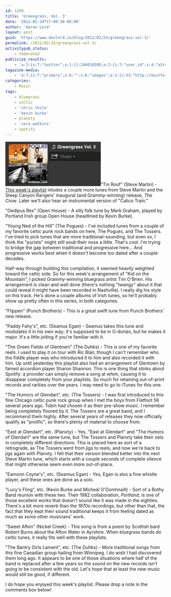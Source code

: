 ```yaml
---
id: 1268
title: 'Greengrass, Vol. 3'
date: '2012-02-24T17:00:30-08:00'
author: 'Aaron Lord'
layout: post
guid: 'https://www.devlord.io/blog/2012/02/24/greengrass-vol-3/'
permalink: /2012/02/24/greengrass-vol-3/
activitypub_status:
    - federated
publicize_results:
    - 'a:2:{s:7:"twitter";a:1:{i:246010580;a:2:{s:7:"user_id";s:4:"a1rd";s:7:"post_id";s:18:"173214815551094784";}}s:2:"fb";a:1:{i:100001277464592;a:2:{s:7:"user_id";s:15:"100001277464592";s:7:"post_id";s:15:"327450707307509";}}}'
tagazine-media:
    - 'a:7:{s:7:"primary";s:0:"";s:6:"images";a:1:{s:53:"http://mustfollow.files.wordpress.com/2012/02/gg3.png";a:6:{s:8:"file_url";s:53:"http://mustfollow.files.wordpress.com/2012/02/gg3.png";s:5:"width";s:3:"314";s:6:"height";s:3:"146";s:4:"type";s:5:"image";s:4:"area";s:5:"45844";s:9:"file_path";s:0:"";}}s:6:"videos";a:0:{}s:11:"image_count";s:1:"1";s:6:"author";s:8:"28099389";s:7:"blog_id";s:8:"28571045";s:9:"mod_stamp";s:19:"2012-02-24 22:09:43";}'
categories:
    - Music
tags:
    - bluegrass
    - celtic
    - 'chris thile'
    - 'kevin burke'
    - planxty
    - 'sara watkins'
    - spotify
---
```


<a href="http://open.spotify.com/user/1217402077/playlist/2fmBpdNjHNHJ6AtPzCJAZn"><img class="size-medium wp-image-1269 alignright" title="GG3" src="/assets/img/2012/02/gg3.png?w=300" alt="" width="300" height="139" /></a>"Tin Roof" (Steve Martin) - <a href="http://open.spotify.com/user/1217402077/playlist/2fmBpdNjHNHJ6AtPzCJAZn">This week's playlist</a> inludes a couple more tunes from Steve Martin and the Steep Canyon Rangers' inaugural (and Grammy-winning) release, <em>The Crow</em>. Later we'll also hear an instrumental version of "Calico Train."

"Oedipus Rex" (Open House) - A silly folk tune by Mark Graham, played by Portland Irish group Open House (headlined by Kevin Burke).

"Young Ned of the Hill" (The Pogues) - I've included tunes from a couple of my favorite celtic punk rock bands on here, The Pogues, and The Tossers. I've tried to pick tunes that are more traditional-sounding, but even so, I think the "purists" might still snub their nose a little. That's cool. I'm trying to bridge the gap between traditional and progressive here... And progressive works best when it doesn't become too dated after a couple decades.

Half-way through building this compilation, it seemed heavily weighted toward the celtic side. So for this week's arrangement of "Kid on the Mountain", I picked Grammy-winning bluegrass artist Tim O'Brien. His arrangement is clean and well done (there's nothing "twangy" about it that could reveal it might have been recorded in Nashville). I really dig his style on this track. He's done a couple albums of Irish tunes, so he'll probably show up pretty often in this series, in both categories.

"Flippen" (Punch Brothers) - This is a great swift tune from Punch Brothers' new release.

"Paddy Fahy's", etc. (Seamus Egan) - Seamus takes this tune and modulates it in his own way; it's supposed to be in G-dorian, but he makes it major. It's a little jolting if you're familiar with it.

"The Green Fields of Glentown" (The Duhks) - This is one of my favorite reels. I used to play it on tour with Ric Blair, though I can't remember who the fiddle player was who introduced it to him and also recorded it with him. Up until yesterday this playlist also had an arrangement of Glentown by famed accordion player Sharon Shannon. This is one thing that stinks about Spotify: a provider can simply remove a song at whim, causing it to disappear completely from your playlists. So much for retaining out-of-print records and rarities over the years. I may need to go to iTunes for this one.

"The Humors of Glendart", etc. (The Tossers) - I was first introduced to this fine Chicago celtic punk rock group when I met the boys from Flatfoot 56 several years ago. Tobin had chosen it as their pre-show music. I remember being completely floored by it. The Tossers are a great band, and I recommend them highly. After several years of releases they now officially qualify as "prolific", so there's plenty of material to choose from.

"East at Glendart", etc. (Planxty) - Yes, "East at Glendart" and "The Humors of Glendart" are the same tune, but The Tossers and Planxty take their sets in completely different directions. This is placed here as sort of a retrograde, as The Tossers went from jigs to reels, and now we're back to jigs again with Planxty. I felt that their version blended better into the next Steve Martin tune, which starts with a couple seconds of complete silence that might otherwise seem even more out-of-place.

"Eamonn Coyne's", etc. (Seamus Egan) - Yes, Egan is also a fine whistle player, and these ones are done as a solo.

"Lucy's Fling", etc. (Kevin Burke and Mícheál O'Domhnaill) - Sort of a Bothy Band reunion with these two. Their 1982 collaboration, <em>Portland</em>, is one of those excellent works that doesn't sound like it was made in the eighties. There's a bit more reverb than the 1970s recordings, but other than that, the fact that they kept their sound traditional keeps it from feeling dated as much as some other musicians' work.

"Sweet Afton" (Nickel Creek) - This song is from a poem by Scottish bard Robert Burns about the Afton Water in Ayrshire. When bluegrass bands do celtic tunes, it really fits well with these playlists.

"The Bantry Girls Lament", etc. (The Duhks) - More traditional songs from this fine Canadian group hailing from Winnipeg. I do wish I had discovered them long ago. It appears to be one of those situations where half of the band is replaced after a few years so the sound on the new records isn't going to be consistent with the old. Let's hope that at least the new music would still be good, if different.

I do hope you enjoyed this week's playlist. Please drop a note in the comments box below!